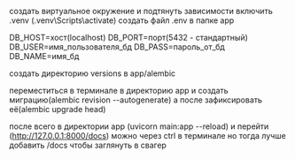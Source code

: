 создать виртуальное окружение и подтянуть зависимости
включить .venv (.venv\Scripts\activate)
создать файл .env в папке app

DB_HOST=хост(localhost)
DB_PORT=порт(5432 - стандартный)
DB_USER=имя_пользователя_бд
DB_PASS=пароль_от_бд
DB_NAME=имя_бд

создать директорию versions в app/alembic

переместиться в терминале в директорию app и создать миграцию(alembic revision --autogenerate) а после зафиксировать её(alembic upgrade head)

после всего в директории app (uvicorn main:app --reload) и перейти (http://127.0.0.1:8000/docs) можно через ctrl в терминале но тогда лучше добавить /docs чтобы заглянуть в свагер